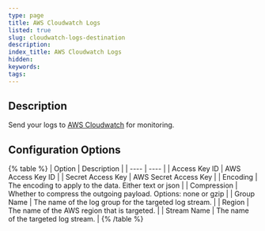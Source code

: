 ```yaml
---
type: page
title: AWS Cloudwatch Logs
listed: true
slug: cloudwatch-logs-destination
description: 
index_title: AWS Cloudwatch Logs
hidden: 
keywords: 
tags: 
---
```


## Description

Send your logs to [AWS Cloudwatch](https://docs.aws.amazon.com/AmazonCloudWatch/latest/logs/WhatIsCloudWatchLogs.html) for monitoring.

## Configuration Options

{% table %}
| Option | Description | 
| ---- | ---- | 
| Access Key ID | AWS Access Key ID | 
| Secret Access Key | AWS Secret Access Key | 
| Encoding | The encoding to apply to the data. Either text or json | 
| Compression | Whether to compress the outgoing payload. Options: none or gzip | 
| Group Name | The name of the log group for the targeted log stream. | 
| Region | The name of the AWS region that is targeted. | 
| Stream Name | The name of the targeted log stream. | 
{% /table %}